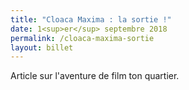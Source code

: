 ```yaml
---
title: "Cloaca Maxima : la sortie !"
date: 1<sup>er</sup> septembre 2018
permalink: /cloaca-maxima-sortie
layout: billet
---
```


Article sur l'aventure de film ton quartier.
